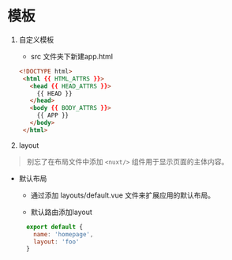 # 模板

1. 自定义模板

   * src 文件夹下新建app.html

   ```html
   <!DOCTYPE html>
    <html {{ HTML_ATTRS }}>
      <head {{ HEAD_ATTRS }}>
        {{ HEAD }}
      </head>
      <body {{ BODY_ATTRS }}>
        {{ APP }}
      </body>
    </html>
   ```

2. layout

  > 别忘了在布局文件中添加 `<nuxt/>` 组件用于显示页面的主体内容。

  * 默认布局

    - 通过添加 layouts/default.vue 文件来扩展应用的默认布局。

    - 默认路由添加layout

    ```js
      export default {
        name: 'homepage',
        layout: 'foo'
      }
    ```